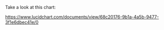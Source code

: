 Take a look at this chart: 

https://www.lucidchart.com/documents/view/68c20176-9b1a-4a5b-9477-3f1e6dbec41e/0
